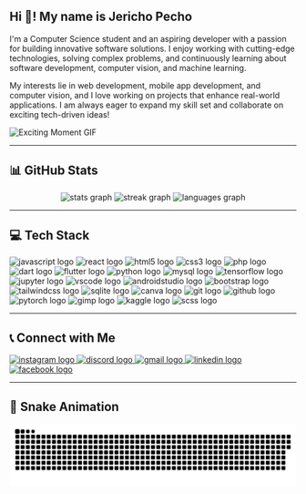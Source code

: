 ## Hi 👋! My name is Jericho Pecho
I'm a Computer Science student and an aspiring developer with a passion for building innovative software solutions. I enjoy working with cutting-edge technologies, solving complex problems, and continuously learning about software development, computer vision, and machine learning.

My interests lie in web development, mobile app development, and computer vision, and I love working on projects that enhance real-world applications. I am always eager to expand my skill set and collaborate on exciting tech-driven ideas!

![Exciting Moment GIF](https://media1.giphy.com/media/v1.Y2lkPTc5MGI3NjExbGQ1Mms3bngyOHBwZzR1NmwweTg0b2R4cjE3aTNnbGFieG5xa3Z1eiZlcD12MV9pbnRlcm5hbF9naWZfYnlfaWQmY3Q9Zw/6ib6KPmkeAjDTxMxij/giphy.gif)

---

## 📊 GitHub Stats
<div align="center">  
  <img src="https://github-readme-stats.vercel.app/api?username=jerichop29&hide_title=false&hide_rank=false&show_icons=true&include_all_commits=true&count_private=true&disable_animations=false&theme=dracula&locale=en&hide_border=false" height="150" alt="stats graph"  /> 
  <img src="https://streak-stats.demolab.com?user=jerichop29&locale=en&mode=daily&theme=dracula&hide_border=false&border_radius=5" height="150" alt="streak graph"  />  
  <img src="https://github-readme-stats.vercel.app/api/top-langs?username=jerichop29&locale=en&hide_title=false&layout=compact&card_width=320&langs_count=5&theme=dracula&hide_border=false" height="150" alt="languages graph"  />  
</div>

---

## 💻 Tech Stack
<div align="left">  
  <img src="https://cdn.jsdelivr.net/gh/devicons/devicon/icons/javascript/javascript-original.svg" height="30" alt="javascript logo"  />   
  <img src="https://cdn.jsdelivr.net/gh/devicons/devicon/icons/react/react-original.svg" height="30" alt="react logo"  />   
  <img src="https://cdn.jsdelivr.net/gh/devicons/devicon/icons/html5/html5-original.svg" height="30" alt="html5 logo"  />   
  <img src="https://cdn.jsdelivr.net/gh/devicons/devicon/icons/css3/css3-original.svg" height="30" alt="css3 logo"  />   
  <img src="https://cdn.jsdelivr.net/gh/devicons/devicon/icons/php/php-original.svg" height="30" alt="php logo"  />   
  <img src="https://cdn.jsdelivr.net/gh/devicons/devicon/icons/dart/dart-original.svg" height="30" alt="dart logo"  />   
  <img src="https://cdn.jsdelivr.net/gh/devicons/devicon/icons/flutter/flutter-original.svg" height="30" alt="flutter logo"  />   
  <img src="https://cdn.jsdelivr.net/gh/devicons/devicon/icons/python/python-original.svg" height="30" alt="python logo"  />   
  <img src="https://cdn.jsdelivr.net/gh/devicons/devicon/icons/mysql/mysql-original.svg" height="30" alt="mysql logo"  />   
  <img src="https://cdn.jsdelivr.net/gh/devicons/devicon/icons/tensorflow/tensorflow-original.svg" height="30" alt="tensorflow logo"  />   
  <img src="https://cdn.jsdelivr.net/gh/devicons/devicon/icons/jupyter/jupyter-original.svg" height="30" alt="jupyter logo"  />   
  <img src="https://cdn.jsdelivr.net/gh/devicons/devicon/icons/vscode/vscode-original.svg" height="30" alt="vscode logo"  />   
  <img src="https://cdn.jsdelivr.net/gh/devicons/devicon/icons/androidstudio/androidstudio-original.svg" height="30" alt="androidstudio logo"  />   
  <img src="https://cdn.jsdelivr.net/gh/devicons/devicon/icons/bootstrap/bootstrap-original.svg" height="30" alt="bootstrap logo"  />   
  <img src="https://cdn.jsdelivr.net/gh/devicons/devicon/icons/tailwindcss/tailwindcss-original-wordmark.svg" height="30" alt="tailwindcss logo"  />   
  <img src="https://cdn.jsdelivr.net/gh/devicons/devicon/icons/sqlite/sqlite-original.svg" height="30" alt="sqlite logo"  />   
  <img src="https://cdn.jsdelivr.net/gh/devicons/devicon/icons/canva/canva-original.svg" height="30" alt="canva logo"  />   
  <img src="https://cdn.jsdelivr.net/gh/devicons/devicon/icons/git/git-original.svg" height="30" alt="git logo"  />   
  <img src="https://cdn.jsdelivr.net/gh/devicons/devicon/icons/github/github-original.svg" height="30" alt="github logo"  />   
  <img src="https://cdn.jsdelivr.net/gh/devicons/devicon/icons/pytorch/pytorch-original.svg" height="30" alt="pytorch logo"  />   
  <img src="https://cdn.jsdelivr.net/gh/devicons/devicon/icons/gimp/gimp-original.svg" height="30" alt="gimp logo"  />   
  <img src="https://cdn.jsdelivr.net/gh/devicons/devicon/icons/kaggle/kaggle-original.svg" height="30" alt="kaggle logo"  />   
  <img src="https://cdn.jsdelivr.net/gh/devicons/devicon/icons/sass/sass-original.svg" height="30" alt="scss logo" />
</div>

---

## 📞 Connect with Me
<div align="left">  
  <a href="https://www.instagram.com/jericho.p29/" target="_blank">  
    <img src="https://img.shields.io/static/v1?message=Instagram&logo=instagram&label=&color=E4405F&logoColor=white&labelColor=&style=for-the-badge" height="35" alt="instagram logo"  />  
  </a>  
  <a href="https://discord.com/users/jerichopecho123" target="_blank">  
    <img src="https://img.shields.io/static/v1?message=Discord&logo=discord&label=&color=7289DA&logoColor=white&labelColor=&style=for-the-badge" height="35" alt="discord logo"  />  
  </a>  
  <a href="mailto:jerichopecho123@gmail.com" target="_blank">  
    <img src="https://img.shields.io/static/v1?message=Gmail&logo=gmail&label=&color=D14836&logoColor=white&labelColor=&style=for-the-badge" height="35" alt="gmail logo"  />  
  </a>  
  <a href="https://www.linkedin.com/in/jericho-pecho-608412332/" target="_blank">  
    <img src="https://img.shields.io/static/v1?message=LinkedIn&logo=linkedin&label=&color=0077B5&logoColor=white&labelColor=&style=for-the-badge" height="35" alt="linkedin logo"  />  
  </a>  
  <a href="https://www.facebook.com/jericho.pecho.2024" target="_blank">  
    <img src="https://img.shields.io/static/v1?message=Facebook&logo=facebook&label=&color=1877F2&logoColor=white&labelColor=&style=for-the-badge" height="35" alt="facebook logo"  />  
  </a>  
</div>

---

## 🐍 Snake Animation
<img src="https://raw.githubusercontent.com/jerichop29/jerichop29/output/snake.svg" alt="Snake animation" />
